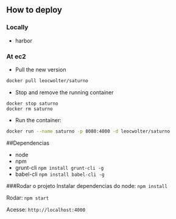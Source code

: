 ## How to deploy

### Locally
- harbor

### At ec2

- Pull the new version 

```bash
docker pull leocwolter/saturno
```

- Stop and remove the running container

```
docker stop saturno
docker rm saturno
```

- Run the container:

```bash
docker run --name saturno -p 8080:4000 -d leocwolter/saturno
```

##Dependencias
- node
- npm
- grunt-cli `npm install grunt-cli -g`
- babel-cli `npm install babel-cli -g`

###Rodar o projeto
Instalar dependencias do node: `npm install`

Rodar: `npm start`

Acesse: `http://localhost:4000`
